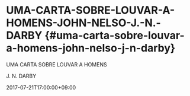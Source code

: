 # UMA-CARTA-SOBRE-LOUVAR-A-HOMENS-JOHN-NELSO-J.-N.-DARBY {#uma-carta-sobre-louvar-a-homens-john-nelso-j-n-darby}

UMA CARTA SOBRE LOUVAR A HOMENS

J. N. DARBY

2017-07-21T17:00:00+09:00